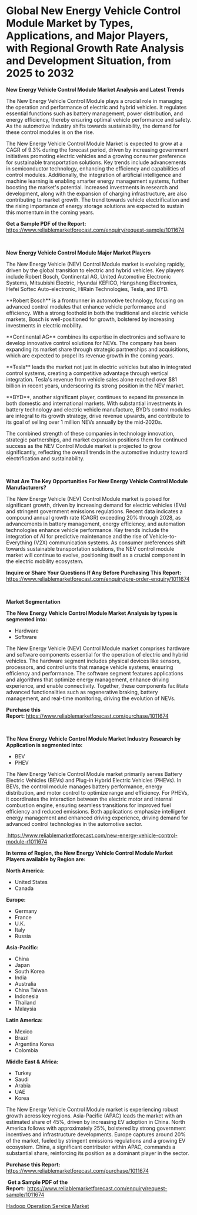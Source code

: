 <p><h1>Global New Energy Vehicle Control Module Market by Types, Applications, and Major Players, with Regional Growth Rate Analysis and Development Situation, from 2025 to 2032</h1></p><p><strong>New Energy Vehicle Control Module Market Analysis and Latest Trends</strong></p>
<p><p>The New Energy Vehicle Control Module plays a crucial role in managing the operation and performance of electric and hybrid vehicles. It regulates essential functions such as battery management, power distribution, and energy efficiency, thereby ensuring optimal vehicle performance and safety. As the automotive industry shifts towards sustainability, the demand for these control modules is on the rise.</p><p>The New Energy Vehicle Control Module Market is expected to grow at a CAGR of 9.3% during the forecast period, driven by increasing government initiatives promoting electric vehicles and a growing consumer preference for sustainable transportation solutions. Key trends include advancements in semiconductor technology, enhancing the efficiency and capabilities of control modules. Additionally, the integration of artificial intelligence and machine learning is enabling smarter energy management systems, further boosting the market's potential. Increased investments in research and development, along with the expansion of charging infrastructure, are also contributing to market growth. The trend towards vehicle electrification and the rising importance of energy storage solutions are expected to sustain this momentum in the coming years.</p></p>
<p><strong>Get a Sample PDF of the Report:&nbsp;</strong> <a href="https://www.reliablemarketforecast.com/enquiry/request-sample/1011674?utm_campaign=3089&utm_medium=2&utm_source=Github&utm_content=ia&utm_term=08032025&utm_id=new-energy-vehicle-control-module">https://www.reliablemarketforecast.com/enquiry/request-sample/1011674</a></p>
<p>&nbsp;</p>
<p><strong>New Energy Vehicle Control Module Major Market Players</strong></p>
<p><p>The New Energy Vehicle (NEV) Control Module market is evolving rapidly, driven by the global transition to electric and hybrid vehicles. Key players include Robert Bosch, Continental AG, United Automotive Electronic Systems, Mitsubishi Electric, Hyundai KEFICO, Hangsheng Electronics, Hefei Softec Auto-electronic, HiRain Technologies, Tesla, and BYD.</p><p>**Robert Bosch** is a frontrunner in automotive technology, focusing on advanced control modules that enhance vehicle performance and efficiency. With a strong foothold in both the traditional and electric vehicle markets, Bosch is well-positioned for growth, bolstered by increasing investments in electric mobility.</p><p>**Continental AG** combines its expertise in electronics and software to develop innovative control solutions for NEVs. The company has been expanding its market share through strategic partnerships and acquisitions, which are expected to propel its revenue growth in the coming years.</p><p>**Tesla** leads the market not just in electric vehicles but also in integrated control systems, creating a competitive advantage through vertical integration. Tesla's revenue from vehicle sales alone reached over $81 billion in recent years, underscoring its strong position in the NEV market.</p><p>**BYD**, another significant player, continues to expand its presence in both domestic and international markets. With substantial investments in battery technology and electric vehicle manufacture, BYD’s control modules are integral to its growth strategy, drive revenue upwards, and contribute to its goal of selling over 1 million NEVs annually by the mid-2020s. </p><p>The combined strength of these companies in technology innovation, strategic partnerships, and market expansion positions them for continued success as the NEV Control Module market is projected to grow significantly, reflecting the overall trends in the automotive industry toward electrification and sustainability.</p></p>
<p>&nbsp;</p>
<p><strong>What Are The Key Opportunities For New Energy Vehicle Control Module Manufacturers?</strong></p>
<p><p>The New Energy Vehicle (NEV) Control Module market is poised for significant growth, driven by increasing demand for electric vehicles (EVs) and stringent government emissions regulations. Recent data indicates a compound annual growth rate (CAGR) exceeding 20% through 2028, as advancements in battery management, energy efficiency, and automation technologies enhance vehicle performance. Key trends include the integration of AI for predictive maintenance and the rise of Vehicle-to-Everything (V2X) communication systems. As consumer preferences shift towards sustainable transportation solutions, the NEV control module market will continue to evolve, positioning itself as a crucial component in the electric mobility ecosystem.</p></p>
<p><strong>Inquire or Share Your Questions If Any Before Purchasing This Report:</strong> <a href="https://www.reliablemarketforecast.com/enquiry/pre-order-enquiry/1011674?utm_campaign=3089&utm_medium=2&utm_source=Github&utm_content=ia&utm_term=08032025&utm_id=new-energy-vehicle-control-module">https://www.reliablemarketforecast.com/enquiry/pre-order-enquiry/1011674</a></p>
<p>&nbsp;</p>
<p><strong>Market Segmentation</strong></p>
<p><strong>The New Energy Vehicle Control Module Market Analysis by types is segmented into:</strong></p>
<p><ul><li>Hardware</li><li>Software</li></ul></p>
<p><p>The New Energy Vehicle (NEV) Control Module market comprises hardware and software components essential for the operation of electric and hybrid vehicles. The hardware segment includes physical devices like sensors, processors, and control units that manage vehicle systems, ensuring efficiency and performance. The software segment features applications and algorithms that optimize energy management, enhance driving experience, and enable connectivity. Together, these components facilitate advanced functionalities such as regenerative braking, battery management, and real-time monitoring, driving the evolution of NEVs.</p></p>
<p><strong>Purchase this Report:&nbsp;</strong><a href="https://www.reliablemarketforecast.com/purchase/1011674?utm_campaign=3089&utm_medium=2&utm_source=Github&utm_content=ia&utm_term=08032025&utm_id=new-energy-vehicle-control-module">https://www.reliablemarketforecast.com/purchase/1011674</a></p>
<p>&nbsp;</p>
<p><strong>The New Energy Vehicle Control Module Market Industry Research by Application is segmented into:</strong></p>
<p><ul><li>BEV</li><li>PHEV</li></ul></p>
<p><p>The New Energy Vehicle Control Module market primarily serves Battery Electric Vehicles (BEVs) and Plug-in Hybrid Electric Vehicles (PHEVs). In BEVs, the control module manages battery performance, energy distribution, and motor control to optimize range and efficiency. For PHEVs, it coordinates the interaction between the electric motor and internal combustion engine, ensuring seamless transitions for improved fuel efficiency and reduced emissions. Both applications emphasize intelligent energy management and enhanced driving experience, driving demand for advanced control technologies in the automotive sector.</p></p>
<p><a href="https://www.reliablemarketforecast.com/new-energy-vehicle-control-module-r1011674?utm_campaign=3089&utm_medium=2&utm_source=Github&utm_content=ia&utm_term=08032025&utm_id=new-energy-vehicle-control-module">&nbsp;https://www.reliablemarketforecast.com/new-energy-vehicle-control-module-r1011674</a></p>
<p><strong>In terms of Region, the New Energy Vehicle Control Module Market Players available by Region are:</strong></p>
<p>
    <p> <strong> North America: </strong>
        <ul>
            <li>United States</li>
            <li>Canada</li>
        </ul>
        </p> 
    <p> <strong> Europe: </strong>
        <ul>
            <li>Germany</li>
            <li>France</li>
            <li>U.K.</li>
            <li>Italy</li>
            <li>Russia</li>
        </ul>
        </p> 
    <p> <strong> Asia-Pacific: </strong>
        <ul>
            <li>China</li>
            <li>Japan</li>
            <li>South Korea</li>
            <li>India</li>
            <li>Australia</li>
            <li>China Taiwan</li>
            <li>Indonesia</li>
            <li>Thailand</li>
            <li>Malaysia</li>
        </ul>
        </p> 
    <p> <strong> Latin America: </strong>
        <ul>
            <li>Mexico</li>
            <li>Brazil</li>
            <li>Argentina Korea</li>
            <li>Colombia</li>
        </ul>
        </p> 
    <p> <strong> Middle East & Africa: </strong>
        <ul>
            <li>Turkey</li>
            <li>Saudi</li>
            <li>Arabia</li>
            <li>UAE</li>
            <li>Korea</li>
        </ul>
    </p>
    </p>
<p><p>The New Energy Vehicle Control Module market is experiencing robust growth across key regions. Asia-Pacific (APAC) leads the market with an estimated share of 45%, driven by increasing EV adoption in China. North America follows with approximately 25%, bolstered by strong government incentives and infrastructure developments. Europe captures around 20% of the market, fueled by stringent emissions regulations and a growing EV ecosystem. China, a significant contributor within APAC, commands a substantial share, reinforcing its position as a dominant player in the sector.</p></p>
<p><strong>Purchase this Report: </strong><a href="https://www.reliablemarketforecast.com/purchase/1011674?utm_campaign=3089&utm_medium=2&utm_source=Github&utm_content=ia&utm_term=08032025&utm_id=new-energy-vehicle-control-module">https://www.reliablemarketforecast.com/purchase/1011674</a></p>
<p>&nbsp;<strong>Get a Sample PDF of the Report:&nbsp;&nbsp;</strong><a href="https://www.reliablemarketforecast.com/enquiry/request-sample/1011674?utm_campaign=3089&utm_medium=2&utm_source=Github&utm_content=ia&utm_term=08032025&utm_id=new-energy-vehicle-control-module">https://www.reliablemarketforecast.com/enquiry/request-sample/1011674</a></p>
<p><strong></strong></p>
<p><p><a href="https://github.com/awalinfucci/Market-Research-Report-List-1/blob/main/hadoop-operation-service-market.md?utm_campaign=3089&utm_medium=2&utm_source=Github&utm_content=ia&utm_term=08032025&utm_id=new-energy-vehicle-control-module">Hadoop Operation Service Market</a></p></p>